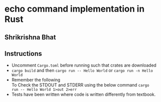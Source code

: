# echo command implementation in Rust
## Shrikrishna Bhat

## Instructions
- Uncomment ```Cargo.toml``` before running such that crates are downloaded
- ```cargo build``` and then ```cargo run -- Hello World``` or ```cargo run -n Hello World```
- Remember the following<br>
To Check the STDOUT and STDERR using the below command ```cargo run -- Hello World 1>out 2>err```
- Tests have been written where code is written differently from textbook.


